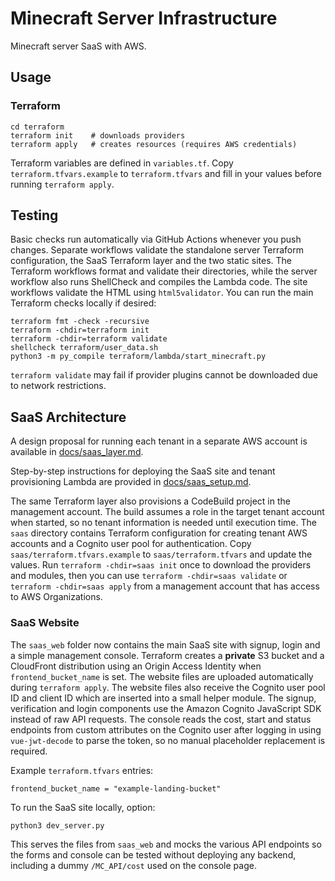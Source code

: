 # Minecraft Server Infrastructure

Minecraft server SaaS with AWS.

## Usage

### Terraform

```
cd terraform
terraform init    # downloads providers
terraform apply   # creates resources (requires AWS credentials)
```

Terraform variables are defined in `variables.tf`. Copy `terraform.tfvars.example`
to `terraform.tfvars` and fill in your values before running `terraform apply`.

## Testing

Basic checks run automatically via GitHub Actions whenever you push changes.
Separate workflows validate the standalone server Terraform configuration, the
SaaS Terraform layer and the two static sites. The Terraform workflows format
and validate their directories, while the server workflow also runs ShellCheck
and compiles the Lambda code. The site workflows validate the HTML using
`html5validator`. You can run the main Terraform checks locally if desired:

```
terraform fmt -check -recursive
terraform -chdir=terraform init
terraform -chdir=terraform validate
shellcheck terraform/user_data.sh
python3 -m py_compile terraform/lambda/start_minecraft.py
```

`terraform validate` may fail if provider plugins cannot be downloaded due to
network restrictions.

## SaaS Architecture

A design proposal for running each tenant in a separate AWS account is available in [docs/saas_layer.md](docs/saas_layer.md).

Step-by-step instructions for deploying the SaaS site and tenant provisioning Lambda are provided in [docs/saas_setup.md](docs/saas_setup.md).

The same Terraform layer also provisions a CodeBuild project in the management account. The build assumes a role in the target tenant account when started, so no tenant information is needed until execution time.
The `saas` directory contains Terraform configuration for creating tenant AWS accounts and a Cognito user pool for authentication. Copy `saas/terraform.tfvars.example` to `saas/terraform.tfvars` and update the values. Run `terraform -chdir=saas init` once to download the providers and modules, then you can use `terraform -chdir=saas validate` or `terraform -chdir=saas apply` from a management account that has access to AWS Organizations.

### SaaS Website

The `saas_web` folder now contains the main SaaS site with signup, login and a
simple management console. Terraform creates a **private** S3 bucket and a
CloudFront distribution using an Origin Access Identity when
`frontend_bucket_name` is set. The website files are uploaded automatically
during `terraform apply`. The website files also receive the Cognito user pool
ID and client ID which are inserted into a small helper module. The signup,
verification and login components use the Amazon Cognito JavaScript SDK instead
of raw API requests. The console reads the cost, start and status endpoints from
custom attributes on the Cognito user after logging in using `vue-jwt-decode` to
parse the token, so no manual placeholder replacement is required.

Example `terraform.tfvars` entries:

```hcl
frontend_bucket_name = "example-landing-bucket"
```


To run the SaaS site locally,
option:

```bash
python3 dev_server.py
```

This serves the files from `saas_web` and mocks the various API endpoints so the
forms and console can be tested without deploying any backend, including a dummy
`/MC_API/cost` used on the console page.
